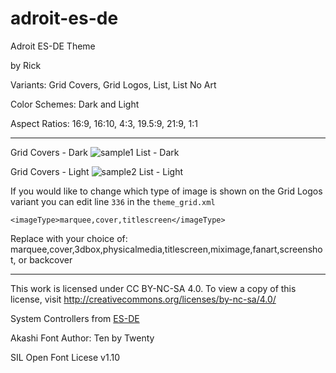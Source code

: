 # adroit-es-de

Adroit ES-DE Theme

by Rick

Variants: Grid Covers, Grid Logos, List, List No Art

Color Schemes: Dark and Light

Aspect Ratios: 16:9, 16:10, 4:3, 19.5:9, 21:9, 1:1

<hr/>

Grid Covers - Dark
![sample1](https://github.com/RickAndTired/adroit-es-de/assets/53553229/ad64ae99-8b46-44fb-a9df-e463a6cc755a)
List - Dark

Grid Covers - Light
![sample2](https://github.com/RickAndTired/adroit-es-de/assets/53553229/bd2389db-97f5-4102-b997-25d106bfbe8a)
List - Light

If you would like to change which type of image is shown on the Grid Logos variant you can edit line `336` in the `theme_grid.xml`

`<imageType>marquee,cover,titlescreen</imageType>` 

Replace with your choice of: marquee,cover,3dbox,physicalmedia,titlescreen,miximage,fanart,screenshot, or backcover

<hr/>

This work is licensed under CC BY-NC-SA 4.0. To view a copy of this license, visit http://creativecommons.org/licenses/by-nc-sa/4.0/

System Controllers from [ES-DE](https://gitlab.com/es-de/themes/system-controllers-outline)

Akashi Font Author: Ten by Twenty

SIL Open Font Licese v1.10


